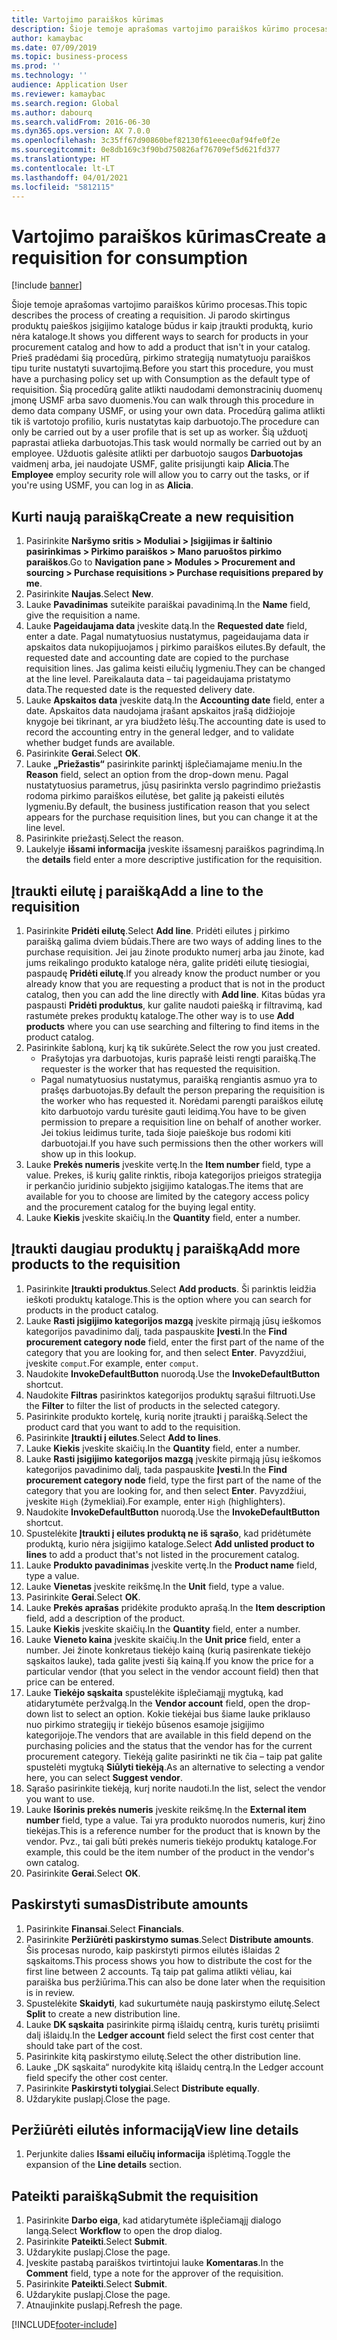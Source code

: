 ```yaml
---
title: Vartojimo paraiškos kūrimas
description: Šioje temoje aprašomas vartojimo paraiškos kūrimo procesas.
author: kamaybac
ms.date: 07/09/2019
ms.topic: business-process
ms.prod: ''
ms.technology: ''
audience: Application User
ms.reviewer: kamaybac
ms.search.region: Global
ms.author: dabourq
ms.search.validFrom: 2016-06-30
ms.dyn365.ops.version: AX 7.0.0
ms.openlocfilehash: 3c35ff67d90860bef82130f61eeec0af94fe0f2e
ms.sourcegitcommit: 0e8db169c3f90bd750826af76709ef5d621fd377
ms.translationtype: HT
ms.contentlocale: lt-LT
ms.lasthandoff: 04/01/2021
ms.locfileid: "5812115"
---
```

# <a name="create-a-requisition-for-consumption"></a><span data-ttu-id="a33a7-103">Vartojimo paraiškos kūrimas</span><span class="sxs-lookup"><span data-stu-id="a33a7-103">Create a requisition for consumption</span></span>

[!include [banner](../../includes/banner.md)]

<span data-ttu-id="a33a7-104">Šioje temoje aprašomas vartojimo paraiškos kūrimo procesas.</span><span class="sxs-lookup"><span data-stu-id="a33a7-104">This topic describes the process of creating a requisition.</span></span> <span data-ttu-id="a33a7-105">Ji parodo skirtingus produktų paieškos įsigijimo kataloge būdus ir kaip įtraukti produktą, kurio nėra kataloge.</span><span class="sxs-lookup"><span data-stu-id="a33a7-105">It shows you different ways to search for products in your procurement catalog and how to add a product that isn't in your catalog.</span></span> <span data-ttu-id="a33a7-106">Prieš pradėdami šią procedūrą, pirkimo strategiją numatytuoju paraiškos tipu turite nustatyti suvartojimą.</span><span class="sxs-lookup"><span data-stu-id="a33a7-106">Before you start this procedure, you must have a purchasing policy set up with Consumption as the default type of requisition.</span></span> <span data-ttu-id="a33a7-107">Šią procedūrą galite atlikti naudodami demonstracinių duomenų įmonę USMF arba savo duomenis.</span><span class="sxs-lookup"><span data-stu-id="a33a7-107">You can walk through this procedure in demo data company USMF, or using your own data.</span></span> <span data-ttu-id="a33a7-108">Procedūrą galima atlikti tik iš vartotojo profilio, kuris nustatytas kaip darbuotojo.</span><span class="sxs-lookup"><span data-stu-id="a33a7-108">The procedure can only be carried out by a user profile that is set up as worker.</span></span> <span data-ttu-id="a33a7-109">Šią užduotį paprastai atlieka darbuotojas.</span><span class="sxs-lookup"><span data-stu-id="a33a7-109">This task would normally be carried out by an employee.</span></span> <span data-ttu-id="a33a7-110">Užduotis galėsite atlikti per darbuotojo saugos **Darbuotojas** vaidmenį arba, jei naudojate USMF, galite prisijungti kaip **Alicia**.</span><span class="sxs-lookup"><span data-stu-id="a33a7-110">The **Employee** employ security role will allow you to carry out the tasks, or if you're using USMF, you can log in as **Alicia**.</span></span>


## <a name="create-a-new-requisition"></a><span data-ttu-id="a33a7-111">Kurti naują paraišką</span><span class="sxs-lookup"><span data-stu-id="a33a7-111">Create a new requisition</span></span>
1. <span data-ttu-id="a33a7-112">Pasirinkite **Naršymo sritis > Moduliai > Įsigijimas ir šaltinio pasirinkimas > Pirkimo paraiškos > Mano paruoštos pirkimo paraiškos**.</span><span class="sxs-lookup"><span data-stu-id="a33a7-112">Go to **Navigation pane > Modules > Procurement and sourcing > Purchase requisitions > Purchase requisitions prepared by me**.</span></span>
2. <span data-ttu-id="a33a7-113">Pasirinkite **Naujas**.</span><span class="sxs-lookup"><span data-stu-id="a33a7-113">Select **New**.</span></span>
3. <span data-ttu-id="a33a7-114">Lauke **Pavadinimas** suteikite paraiškai pavadinimą.</span><span class="sxs-lookup"><span data-stu-id="a33a7-114">In the **Name** field, give the requisition a name.</span></span>
4. <span data-ttu-id="a33a7-115">Lauke **Pageidaujama data** įveskite datą.</span><span class="sxs-lookup"><span data-stu-id="a33a7-115">In the **Requested date** field, enter a date.</span></span> <span data-ttu-id="a33a7-116">Pagal numatytuosius nustatymus, pageidaujama data ir apskaitos data nukopijuojamos į pirkimo paraiškos eilutes.</span><span class="sxs-lookup"><span data-stu-id="a33a7-116">By default, the requested date and accounting date are copied to the purchase requisition lines.</span></span> <span data-ttu-id="a33a7-117">Jas galima keisti eilučių lygmeniu.</span><span class="sxs-lookup"><span data-stu-id="a33a7-117">They can be changed at the line level.</span></span> <span data-ttu-id="a33a7-118">Pareikalauta data – tai pageidaujama pristatymo data.</span><span class="sxs-lookup"><span data-stu-id="a33a7-118">The requested date is the requested delivery date.</span></span>  
5. <span data-ttu-id="a33a7-119">Lauke **Apskaitos data** įveskite datą.</span><span class="sxs-lookup"><span data-stu-id="a33a7-119">In the **Accounting date** field, enter a date.</span></span> <span data-ttu-id="a33a7-120">Apskaitos data naudojama įrašant apskaitos įrašą didžiojoje knygoje bei tikrinant, ar yra biudžeto lėšų.</span><span class="sxs-lookup"><span data-stu-id="a33a7-120">The accounting date is used to record the accounting entry in the general ledger, and to validate whether budget funds are available.</span></span>  
6. <span data-ttu-id="a33a7-121">Pasirinkite **Gerai**.</span><span class="sxs-lookup"><span data-stu-id="a33a7-121">Select **OK**.</span></span>
7. <span data-ttu-id="a33a7-122">Lauke **„Priežastis“** pasirinkite parinktį išplečiamajame meniu.</span><span class="sxs-lookup"><span data-stu-id="a33a7-122">In the **Reason** field, select an option from the drop-down menu.</span></span> <span data-ttu-id="a33a7-123">Pagal nustatytuosius parametrus, jūsų pasirinkta verslo pagrindimo priežastis rodoma pirkimo paraiškos eilutėse, bet galite ją pakeisti eilutės lygmeniu.</span><span class="sxs-lookup"><span data-stu-id="a33a7-123">By default, the business justification reason that you select appears for the purchase requisition lines, but you can change it at the line level.</span></span>  
8. <span data-ttu-id="a33a7-124">Pasirinkite priežastį.</span><span class="sxs-lookup"><span data-stu-id="a33a7-124">Select the reason.</span></span>
9. <span data-ttu-id="a33a7-125">Laukelyje **išsami informacija** įveskite išsamesnį paraiškos pagrindimą.</span><span class="sxs-lookup"><span data-stu-id="a33a7-125">In the **details** field enter a more descriptive justification for the requisition.</span></span>

## <a name="add-a-line-to-the-requisition"></a><span data-ttu-id="a33a7-126">Įtraukti eilutę į paraišką</span><span class="sxs-lookup"><span data-stu-id="a33a7-126">Add a line to the requisition</span></span>
1. <span data-ttu-id="a33a7-127">Pasirinkite **Pridėti eilutę**.</span><span class="sxs-lookup"><span data-stu-id="a33a7-127">Select **Add line**.</span></span> <span data-ttu-id="a33a7-128">Pridėti eilutes į pirkimo paraišką galima dviem būdais.</span><span class="sxs-lookup"><span data-stu-id="a33a7-128">There are two ways of adding lines to the purchase requisition.</span></span> <span data-ttu-id="a33a7-129">Jei jau žinote produkto numerį arba jau žinote, kad jums reikalingo produkto kataloge nėra, galite pridėti eilutę tiesiogiai, paspaudę **Pridėti eilutę**.</span><span class="sxs-lookup"><span data-stu-id="a33a7-129">If you already know the product number or you already know that you are requesting a product that is not in the product catalog, then you can add the line directly with **Add line**.</span></span> <span data-ttu-id="a33a7-130">Kitas būdas yra paspausti **Pridėti produktus**, kur galite naudoti paiešką ir filtravimą, kad rastumėte prekes produktų kataloge.</span><span class="sxs-lookup"><span data-stu-id="a33a7-130">The other way is to use **Add products** where you can use searching and filtering to find items in the product catalog.</span></span>    
2. <span data-ttu-id="a33a7-131">Pasirinkite šabloną, kurį ką tik sukūrėte.</span><span class="sxs-lookup"><span data-stu-id="a33a7-131">Select the row you just created.</span></span>
    - <span data-ttu-id="a33a7-132">Prašytojas yra darbuotojas, kuris paprašė leisti rengti paraišką.</span><span class="sxs-lookup"><span data-stu-id="a33a7-132">The requester is the worker that has requested the requisition.</span></span>   
    - <span data-ttu-id="a33a7-133">Pagal numatytuosius nustatymus, paraišką rengiantis asmuo yra to prašęs darbuotojas.</span><span class="sxs-lookup"><span data-stu-id="a33a7-133">By default the person preparing the requisition is the worker who has requested it.</span></span> <span data-ttu-id="a33a7-134">Norėdami parengti paraiškos eilutę kito darbuotojo vardu turėsite gauti leidimą.</span><span class="sxs-lookup"><span data-stu-id="a33a7-134">You have to be given permission to prepare a requisition line on behalf of another worker.</span></span> <span data-ttu-id="a33a7-135">Jei tokius leidimus turite, tada šioje paieškoje bus rodomi kiti darbuotojai.</span><span class="sxs-lookup"><span data-stu-id="a33a7-135">If you have such permissions then the other workers will show up in this lookup.</span></span>  
3. <span data-ttu-id="a33a7-136">Lauke **Prekės numeris** įveskite vertę.</span><span class="sxs-lookup"><span data-stu-id="a33a7-136">In the **Item number** field, type a value.</span></span> <span data-ttu-id="a33a7-137">Prekes, iš kurių galite rinktis, riboja kategorijos prieigos strategija ir perkančio juridinio subjekto įsigijimo katalogas.</span><span class="sxs-lookup"><span data-stu-id="a33a7-137">The items that are available for you to choose are limited by the category access policy and the procurement catalog for the buying legal entity.</span></span>   
4. <span data-ttu-id="a33a7-138">Lauke **Kiekis** įveskite skaičių.</span><span class="sxs-lookup"><span data-stu-id="a33a7-138">In the **Quantity** field, enter a number.</span></span>

## <a name="add-more-products-to-the-requisition"></a><span data-ttu-id="a33a7-139">Įtraukti daugiau produktų į paraišką</span><span class="sxs-lookup"><span data-stu-id="a33a7-139">Add more products to the requisition</span></span>
1. <span data-ttu-id="a33a7-140">Pasirinkite **Įtraukti produktus**.</span><span class="sxs-lookup"><span data-stu-id="a33a7-140">Select **Add products**.</span></span> <span data-ttu-id="a33a7-141">Ši parinktis leidžia ieškoti produktų kataloge.</span><span class="sxs-lookup"><span data-stu-id="a33a7-141">This is the option where you can search for products in the product catalog.</span></span>    
2. <span data-ttu-id="a33a7-142">Lauke **Rasti įsigijimo kategorijos mazgą** įveskite pirmąją jūsų ieškomos kategorijos pavadinimo dalį, tada paspauskite **Įvesti**.</span><span class="sxs-lookup"><span data-stu-id="a33a7-142">In the **Find procurement category node** field, enter the first part of the name of the category that you are looking for, and then select **Enter**.</span></span> <span data-ttu-id="a33a7-143">Pavyzdžiui, įveskite `comput`.</span><span class="sxs-lookup"><span data-stu-id="a33a7-143">For example, enter `comput`.</span></span>  
3. <span data-ttu-id="a33a7-144">Naudokite **InvokeDefaultButton** nuorodą.</span><span class="sxs-lookup"><span data-stu-id="a33a7-144">Use the **InvokeDefaultButton** shortcut.</span></span>
4. <span data-ttu-id="a33a7-145">Naudokite **Filtras** pasirinktos kategorijos produktų sąrašui filtruoti.</span><span class="sxs-lookup"><span data-stu-id="a33a7-145">Use the **Filter** to filter the list of products in the selected category.</span></span>
5. <span data-ttu-id="a33a7-146">Pasirinkite produkto kortelę, kurią norite įtraukti į paraišką.</span><span class="sxs-lookup"><span data-stu-id="a33a7-146">Select the product card that you want to add to the requisition.</span></span>
6. <span data-ttu-id="a33a7-147">Pasirinkite **Įtraukti į eilutes**.</span><span class="sxs-lookup"><span data-stu-id="a33a7-147">Select **Add to lines**.</span></span>
7. <span data-ttu-id="a33a7-148">Lauke **Kiekis** įveskite skaičių.</span><span class="sxs-lookup"><span data-stu-id="a33a7-148">In the **Quantity** field, enter a number.</span></span>
8. <span data-ttu-id="a33a7-149">Lauke **Rasti įsigijimo kategorijos mazgą** įveskite pirmąją jūsų ieškomos kategorijos pavadinimo dalį, tada paspauskite **Įvesti**.</span><span class="sxs-lookup"><span data-stu-id="a33a7-149">In the **Find procurement category node** field, type the first part of the name of the category that you are looking for, and then select **Enter**.</span></span> <span data-ttu-id="a33a7-150">Pavyzdžiui, įveskite `High` (žymekliai).</span><span class="sxs-lookup"><span data-stu-id="a33a7-150">For example, enter `High` (highlighters).</span></span>  
9. <span data-ttu-id="a33a7-151">Naudokite **InvokeDefaultButton** nuorodą.</span><span class="sxs-lookup"><span data-stu-id="a33a7-151">Use the **InvokeDefaultButton** shortcut.</span></span>
10. <span data-ttu-id="a33a7-152">Spustelėkite **Įtraukti į eilutes produktą ne iš sąrašo**, kad pridėtumėte produktą, kurio nėra įsigijimo kataloge.</span><span class="sxs-lookup"><span data-stu-id="a33a7-152">Select **Add unlisted product to lines** to add a product that's not listed in the procurement catalog.</span></span>
11. <span data-ttu-id="a33a7-153">Lauke **Produkto pavadinimas** įveskite vertę.</span><span class="sxs-lookup"><span data-stu-id="a33a7-153">In the **Product name** field, type a value.</span></span>
12. <span data-ttu-id="a33a7-154">Lauke **Vienetas** įveskite reikšmę.</span><span class="sxs-lookup"><span data-stu-id="a33a7-154">In the **Unit** field, type a value.</span></span>
13. <span data-ttu-id="a33a7-155">Pasirinkite **Gerai**.</span><span class="sxs-lookup"><span data-stu-id="a33a7-155">Select **OK**.</span></span>
14. <span data-ttu-id="a33a7-156">Lauke **Prekės aprašas** pridėkite produkto aprašą.</span><span class="sxs-lookup"><span data-stu-id="a33a7-156">In the **Item description** field, add a description of the product.</span></span>
15. <span data-ttu-id="a33a7-157">Lauke **Kiekis** įveskite skaičių.</span><span class="sxs-lookup"><span data-stu-id="a33a7-157">In the **Quantity** field, enter a number.</span></span>
16. <span data-ttu-id="a33a7-158">Lauke **Vieneto kaina** įveskite skaičių.</span><span class="sxs-lookup"><span data-stu-id="a33a7-158">In the **Unit price** field, enter a number.</span></span> <span data-ttu-id="a33a7-159">Jei žinote konkretaus tiekėjo kainą (kurią pasirenkate tiekėjo sąskaitos lauke), tada galite įvesti šią kainą.</span><span class="sxs-lookup"><span data-stu-id="a33a7-159">If you know the price for a particular vendor (that you select in the vendor account field) then that price can be entered.</span></span>   
17. <span data-ttu-id="a33a7-160">Lauke **Tiekėjo sąskaita** spustelėkite išplečiamąjį mygtuką, kad atidarytumėte peržvalgą.</span><span class="sxs-lookup"><span data-stu-id="a33a7-160">In the **Vendor account** field, open the drop-down list to select an option.</span></span> <span data-ttu-id="a33a7-161">Kokie tiekėjai bus šiame lauke priklauso nuo pirkimo strategijų ir tiekėjo būsenos esamoje įsigijimo kategorijoje.</span><span class="sxs-lookup"><span data-stu-id="a33a7-161">The vendors that are available in this field depend on the purchasing policies and the status that the vendor has for the current procurement category.</span></span> <span data-ttu-id="a33a7-162">Tiekėją galite pasirinkti ne tik čia – taip pat galite spustelėti mygtuką **Siūlyti tiekėją**.</span><span class="sxs-lookup"><span data-stu-id="a33a7-162">As an alternative to selecting a vendor here, you can select **Suggest vendor**.</span></span>    
18. <span data-ttu-id="a33a7-163">Sąrašo pasirinkite tiekėją, kurį norite naudoti.</span><span class="sxs-lookup"><span data-stu-id="a33a7-163">In the list, select the vendor you want to use.</span></span>
19. <span data-ttu-id="a33a7-164">Lauke **Išorinis prekės numeris** įveskite reikšmę.</span><span class="sxs-lookup"><span data-stu-id="a33a7-164">In the **External item number** field, type a value.</span></span> <span data-ttu-id="a33a7-165">Tai yra produkto nuorodos numeris, kurį žino tiekėjas.</span><span class="sxs-lookup"><span data-stu-id="a33a7-165">This is a reference number for the product that is known by the vendor.</span></span> <span data-ttu-id="a33a7-166">Pvz., tai gali būti prekės numeris tiekėjo produktų kataloge.</span><span class="sxs-lookup"><span data-stu-id="a33a7-166">For example, this could be the item number of the product in the vendor's own catalog.</span></span>  
20. <span data-ttu-id="a33a7-167">Pasirinkite **Gerai**.</span><span class="sxs-lookup"><span data-stu-id="a33a7-167">Select **OK**.</span></span>

## <a name="distribute-amounts"></a><span data-ttu-id="a33a7-168">Paskirstyti sumas</span><span class="sxs-lookup"><span data-stu-id="a33a7-168">Distribute amounts</span></span>
1. <span data-ttu-id="a33a7-169">Pasirinkite **Finansai**.</span><span class="sxs-lookup"><span data-stu-id="a33a7-169">Select **Financials**.</span></span>
2. <span data-ttu-id="a33a7-170">Pasirinkite **Peržiūrėti paskirstymo sumas**.</span><span class="sxs-lookup"><span data-stu-id="a33a7-170">Select **Distribute amounts**.</span></span> <span data-ttu-id="a33a7-171">Šis procesas nurodo, kaip paskirstyti pirmos eilutės išlaidas 2 sąskaitoms.</span><span class="sxs-lookup"><span data-stu-id="a33a7-171">This process shows you how to distribute the cost for the first line between 2 accounts.</span></span> <span data-ttu-id="a33a7-172">Tą taip pat galima atlikti vėliau, kai paraiška bus peržiūrima.</span><span class="sxs-lookup"><span data-stu-id="a33a7-172">This can also be done later when the requisition is in review.</span></span>  
3. <span data-ttu-id="a33a7-173">Spustelėkite **Skaidyti**, kad sukurtumėte naują paskirstymo eilutę.</span><span class="sxs-lookup"><span data-stu-id="a33a7-173">Select **Split** to create a new distribution line.</span></span>
4. <span data-ttu-id="a33a7-174">Lauke **DK sąskaita** pasirinkite pirmą išlaidų centrą, kuris turėtų prisiimti dalį išlaidų.</span><span class="sxs-lookup"><span data-stu-id="a33a7-174">In the **Ledger account** field select the first cost center that should take part of the cost.</span></span>
5. <span data-ttu-id="a33a7-175">Pasirinkite kitą paskirstymo eilutę.</span><span class="sxs-lookup"><span data-stu-id="a33a7-175">Select the other distribution line.</span></span>
6. <span data-ttu-id="a33a7-176">Lauke „DK sąskaita“ nurodykite kitą išlaidų centrą.</span><span class="sxs-lookup"><span data-stu-id="a33a7-176">In the Ledger account field specify the other cost center.</span></span>
7. <span data-ttu-id="a33a7-177">Pasirinkite **Paskirstyti tolygiai**.</span><span class="sxs-lookup"><span data-stu-id="a33a7-177">Select **Distribute equally**.</span></span>
8. <span data-ttu-id="a33a7-178">Uždarykite puslapį.</span><span class="sxs-lookup"><span data-stu-id="a33a7-178">Close the page.</span></span>

## <a name="view-line-details"></a><span data-ttu-id="a33a7-179">Peržiūrėti eilutės informaciją</span><span class="sxs-lookup"><span data-stu-id="a33a7-179">View line details</span></span>
1. <span data-ttu-id="a33a7-180">Perjunkite dalies **Išsami eilučių informacija** išplėtimą.</span><span class="sxs-lookup"><span data-stu-id="a33a7-180">Toggle the expansion of the **Line details** section.</span></span>

## <a name="submit-the-requisition"></a><span data-ttu-id="a33a7-181">Pateikti paraišką</span><span class="sxs-lookup"><span data-stu-id="a33a7-181">Submit the requisition</span></span>
1. <span data-ttu-id="a33a7-182">Pasirinkite **Darbo eiga**, kad atidarytumėte išplečiamąjį dialogo langą.</span><span class="sxs-lookup"><span data-stu-id="a33a7-182">Select **Workflow** to open the drop dialog.</span></span>
2. <span data-ttu-id="a33a7-183">Pasirinkite **Pateikti**.</span><span class="sxs-lookup"><span data-stu-id="a33a7-183">Select **Submit**.</span></span>
3. <span data-ttu-id="a33a7-184">Uždarykite puslapį.</span><span class="sxs-lookup"><span data-stu-id="a33a7-184">Close the page.</span></span>
4. <span data-ttu-id="a33a7-185">Įveskite pastabą paraiškos tvirtintojui lauke **Komentaras**.</span><span class="sxs-lookup"><span data-stu-id="a33a7-185">In the **Comment** field, type a note for the approver of the requisition.</span></span>
5. <span data-ttu-id="a33a7-186">Pasirinkite **Pateikti**.</span><span class="sxs-lookup"><span data-stu-id="a33a7-186">Select **Submit**.</span></span>
6. <span data-ttu-id="a33a7-187">Uždarykite puslapį.</span><span class="sxs-lookup"><span data-stu-id="a33a7-187">Close the page.</span></span>
7. <span data-ttu-id="a33a7-188">Atnaujinkite puslapį.</span><span class="sxs-lookup"><span data-stu-id="a33a7-188">Refresh the page.</span></span>



[!INCLUDE[footer-include](../../../includes/footer-banner.md)]